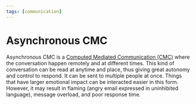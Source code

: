 ```yaml
---
tags: [communication]
---
```


# Asynchronous CMC

Asynchronous CMC is a [Computed Mediated Communication (CMC)](202305222032.md)
where the conversation happen remotely and at different times. This kind of
conversation can be read at anytime and place, thus giving great autonomy and
control to respond. It can be sent to multiple people at once. Things that have
larger emotional impact can be interacted easier in this form. However, it may
result in flaming (angry email expressed in uninhibited language), message
overload, and poor response time.
